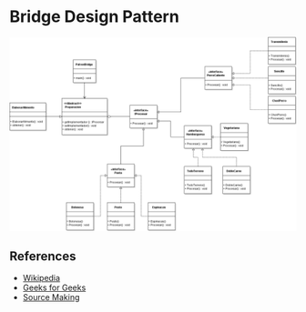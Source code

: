 # Bridge Design Pattern
![Pattern](https://github.com/Dreivko/ASO/blob/master/ASO/ASO/src/bridge/Bridge.png)

## References
<div>
  <ul>
    <li><a href="https://en.wikipedia.org/wiki/Bridge_pattern">Wikipedia</a></li>
    <li><a href="https://www.geeksforgeeks.org/bridge-design-pattern/">Geeks for Geeks</a></li>
    <li><a href="https://sourcemaking.com/design_patterns/bridge">Source Making</a></li>
  </ul>
</div>